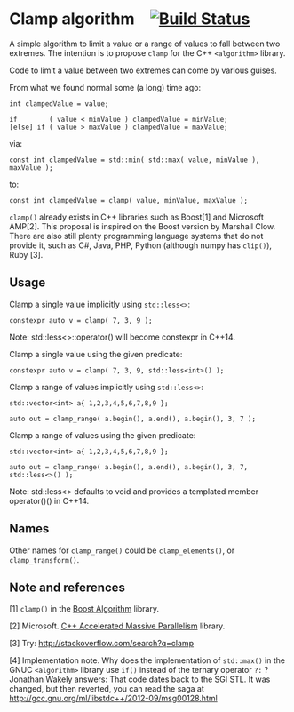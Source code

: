 Clamp algorithm&emsp;[![Build Status](https://travis-ci.org/martinmoene/clamp.png?branch=master)](https://travis-ci.org/martinmoene/clamp)
===============

A simple algorithm to limit a value or a range of values to fall between two extremes. The intention is to propose `clamp` for the C++ `<algorithm>` library.

Code to limit a value between two extremes can come by various guises.

From what we found normal some (a long) time ago:
```
int clampedValue = value;

if        ( value < minValue ) clampedValue = minValue;
[else] if ( value > maxValue ) clampedValue = maxValue;
```

via:

```
const int clampedValue = std::min( std::max( value, minValue ), maxValue );
```

to:
```
const int clampedValue = clamp( value, minValue, maxValue );
```


`clamp()` already exists in C++ libraries such as Boost[1] and Microsoft AMP[2]. This proposal is inspired on the Boost version by Marshall Clow. There are also still plenty programming language systems that do not provide it, such as C#, Java, PHP, Python (although numpy has `clip()`), Ruby [3].

Usage
-----
Clamp a single value implicitly using `std::less<>`:
```
constexpr auto v = clamp( 7, 3, 9 );
```
Note: std::less<>::operator() will become constexpr in C++14.

Clamp a single value using the given predicate:
```
constexpr auto v = clamp( 7, 3, 9, std::less<int>() );
```

Clamp a range of values implicitly using `std::less<>`:
```
std::vector<int> a{ 1,2,3,4,5,6,7,8,9 };

auto out = clamp_range( a.begin(), a.end(), a.begin(), 3, 7 );
```

Clamp a range of values using the given predicate:
```
std::vector<int> a{ 1,2,3,4,5,6,7,8,9 };

auto out = clamp_range( a.begin(), a.end(), a.begin(), 3, 7, std::less<>() );
```
Note: std::less<> defaults to void and provides a templated member operator()() in C++14.

Names
-----
Other names for `clamp_range()` could be `clamp_elements()`, or `clamp_transform()`.

Note and references
-------------------

[1] `clamp()` in the [Boost Algorithm](http://www.boost.org/libs/algorithm/doc/html/algorithm/Misc.html#the_boost_algorithm_library.Misc.clamp) library.

[2] Microsoft. [C++ Accelerated Massive Parallelism](http://msdn.microsoft.com/en-us/library/hh265137.aspx) library.

[3] Try: http://stackoverflow.com/search?q=clamp

[4] Implementation note. Why does the implementation of `std::max()` in the GNUC `<algorithm>` library use `if()` instead of the ternary operator `?:` ? Jonathan Wakely answers: That code dates back to the SGI STL. It was changed, but then reverted, you can read the saga at http://gcc.gnu.org/ml/libstdc++/2012-09/msg00128.html

